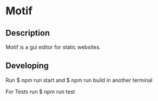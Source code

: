 # Motif

## Description
Motif is a gui editor for static websites.

## Developing
Run
$ npm run start
and
$ npm run build
in another terminal

For Tests run
$ npm run test
